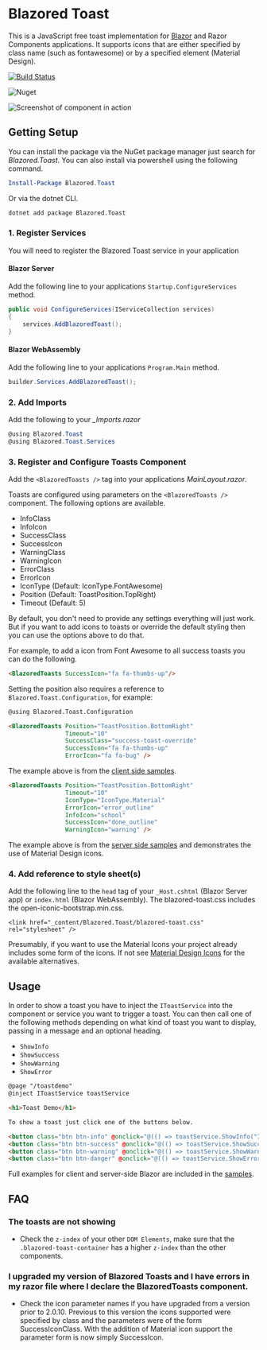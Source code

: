 # Blazored Toast
This is a JavaScript free toast implementation for [Blazor](https://blazor.net) and Razor Components applications. It supports icons that are either specified by class name (such as fontawesome) or by a specified element (Material Design).

[![Build Status](https://dev.azure.com/blazored/Toast/_apis/build/status/Blazored.Toast?branchName=master)](https://dev.azure.com/blazored/Toast/_build/latest?definitionId=3&branchName=master)

![Nuget](https://img.shields.io/nuget/v/blazored.toast.svg)

![Screenshot of component in action](screenshot.png)

## Getting Setup
You can install the package via the NuGet package manager just search for *Blazored.Toast*. You can also install via powershell using the following command.

```powershell
Install-Package Blazored.Toast
```

Or via the dotnet CLI.

```bash
dotnet add package Blazored.Toast
```

### 1. Register Services
You will need to register the Blazored Toast service in your application

#### Blazor Server
Add the following line to your applications `Startup.ConfigureServices` method.

```csharp
public void ConfigureServices(IServiceCollection services)
{
    services.AddBlazoredToast();
}
```

#### Blazor WebAssembly
Add the following line to your applications `Program.Main` method.

```csharp
builder.Services.AddBlazoredToast();
```

### 2. Add Imports
Add the following to your *_Imports.razor*

```csharp
@using Blazored.Toast
@using Blazored.Toast.Services
```

### 3. Register and Configure Toasts Component
Add the `<BlazoredToasts />` tag into your applications *MainLayout.razor*.

Toasts are configured using parameters on the `<BlazoredToasts />` component. The following options are available.

- InfoClass
- InfoIcon
- SuccessClass
- SuccessIcon
- WarningClass
- WarningIcon
- ErrorClass
- ErrorIcon
- IconType (Default: IconType.FontAwesome)
- Position (Default: ToastPosition.TopRight)
- Timeout (Default: 5)

By default, you don't need to provide any settings everything will just work. But if you want to add icons to toasts or override the default styling then you can use the options above to do that. 

For example, to add a icon from Font Awesome to all success toasts you can do the following.

```html
<BlazoredToasts SuccessIcon="fa fa-thumbs-up"/>
```

Setting the position also requires a reference to `Blazored.Toast.Configuration`, for example:

```html
@using Blazored.Toast.Configuration

<BlazoredToasts Position="ToastPosition.BottomRight"
                Timeout="10"
                SuccessClass="success-toast-override"
                SuccessIcon="fa fa-thumbs-up"
                ErrorIcon="fa fa-bug" />
```
The example above is from the [client side samples](https://github.com/Blazored/Toast/tree/master/samples).

```html
<BlazoredToasts Position="ToastPosition.BottomRight"
                Timeout="10"
                IconType="IconType.Material"
                ErrorIcon="error_outline"
                InfoIcon="school"
                SuccessIcon="done_outline"
                WarningIcon="warning" />
```
The example above is from the [server side samples](https://github.com/Blazored/Toast/tree/master/samples) and demonstrates the use of Material Design icons.


### 4. Add reference to style sheet(s)
Add the following line to the `head` tag of your `_Host.cshtml` (Blazor Server app) or `index.html` (Blazor WebAssembly).
The blazored-toast.css includes the open-iconic-bootstrap.min.css.

```
<link href="_content/Blazored.Toast/blazored-toast.css" rel="stylesheet" />
```
Presumably, if you want to use the Material Icons your project already includes some form of the icons. If not see [Material Design Icons](https://dev.materialdesignicons.com/getting-started/webfont) for the available alternatives.

## Usage
In order to show a toast you have to inject the `IToastService` into the component or service you want to trigger a toast. You can then call one of the following methods depending on what kind of toast you want to display, passing in a message and an optional heading.

- `ShowInfo`
- `ShowSuccess`
- `ShowWarning`
- `ShowError`


```html
@page "/toastdemo"
@inject IToastService toastService

<h1>Toast Demo</h1>

To show a toast just click one of the buttons below.

<button class="btn btn-info" @onclick="@(() => toastService.ShowInfo("I'm an INFO message"))">Info Toast</button>
<button class="btn btn-success" @onclick="@(() => toastService.ShowSuccess("I'm a SUCCESS message with a custom title", "Congratulations!"))">Success Toast</button>
<button class="btn btn-warning" @onclick="@(() => toastService.ShowWarning("I'm a WARNING message"))">Warning Toast</button>
<button class="btn btn-danger" @onclick="@(() => toastService.ShowError("I'm an ERROR message"))">Error Toast</button>
```
Full examples for client and server-side Blazor are included in the [samples](https://github.com/Blazored/Toast/tree/master/samples).

## FAQ
### The toasts are not showing
- Check the `z-index` of your other `DOM Elements`, make sure that the `.blazored-toast-container` has a higher `z-index` than the other components.
### I upgraded my version of Blazored Toasts and I have errors in my razor file where I declare the BlazoredToasts component.
- Check the icon parameter names if you have upgraded from a version prior to 2.0.10. Previous to this version the icons supported were specified by class and the parameters were of the form SuccessIconClass. With the addition of Material icon support the parameter form is now simply SuccessIcon.


